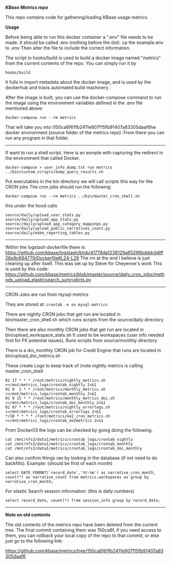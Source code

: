 ***KBase Metrics repo***

This repo contains code for gathering/loading KBase usage metrics.

**Usage**

Before being able to run this docker container
a ".env" file needs to be made. It should be called .env (nothing before the dot).
cp the example.env to .env
Then alter the file to include the correct information.

The script in hooks/build is used to build a docker image named "metrics" from the current contents of the repo. You can simply run it by
~~~
hooks/build
~~~
It fulls in import metadata about the docker image, and is used by the dockerhub and travis automated build machinery.

After the image is built, you can use the docker-compose command to run the image using the environment variables defined in the .env file mentioned above:

~~~
docker-compose run --rm metrics
~~~

That will take you into t150ca6f61fb2411e607f15fb91407a83305daaf6he docker environment (source folder of the metrics repo).
From there you can run any program in that folder.


------------------

If want to run a shell script. Here is an exmple with capturing the redirect in the environment that called Docker.
```
docker-compose > user_info_dump.txt run metrics ../bin/custom_scripts/dump_query_results.sh
```

Put executables in the bin directory we will call scripts this way for the CRON jobs
The cron jobs should run the following:
```
docker-compose run --rm metrics ../bin/master_cron_shell.sh
```

this under the hood calls
```
source/daily/upload_user_stats.py
source/daily/upload_app_stats.py
source//daily/upload_app_category_mappings.py
source/daily/upload_public_narratives_count.py
source/daily/make_reporting_tables.py
```


-------------------
Within the logstash dockerfile there is:
https://github.com/kbase/logstash/blob/41778da1238129a65296bdddcb6ff26e9c694779/Dockerfile#L24-L29
The rm at the end I believe is just cleaning up after itself. This was set up by Steve for Cheyenne's work
This is used by this code:
https://github.com/kbase/metrics/blob/master/source/daily_cron_jobs/methods_upload_elasticsearch_sumrydicts.py



-------------------

CRON Jobs are run from mysql-metrics

They are stored at: `crontab -e on mysql-metrics`

There are nightly CRON jobs that get run are located in bin/master_cron_shell.sh
which runs scripts from the source/daily directory

Then there are also monthly CRON jobs that get run are located in bin/upload_workspace_stats.sh
It used to be workspaces (user info needed first for FK potential issues),
Runs scripts from source/monthly directory

There is a doi_monthly CRON job for Credit Engine that runs are located in bin/upload_doi_metrics.sh

These create Logs to keep track of (note nightly metrics is calling master_cron_shell
```
01 17 * * * /root/metrics/nightly_metrics.sh >>/mnt/metrics_logs/crontab_nightly 2>&1
01 0  1 * * /root/metrics/monthly_metrics.sh >>/mnt/metrics_logs/crontab_monthly 2>&1
01 0 15 * * /root/metrics/monthly_metrics_doi.sh >>/mnt/metrics_logs/crontab_doi_monthly 2>&1
01 07 * * * /root/metrics/nightly_errorlogs.sh >>/mnt/metrics_logs/crontab_errorlogs 2>&1
*/10 * * * * /root/metrics/ee2_cron_metrics.sh >>/mnt/metrics_logs/crontab_ee2metrics 2>&1
```

From Docker03 the logs can be checked by going doing the following.
```
cat /mnt/nfs3/data1/metrics/crontab_logs/crontab_nightly
cat /mnt/nfs3/data1/metrics/crontab_logs/crontab_monthly
cat /mnt/nfs3/data1/metrics/crontab_logs/crontab_doi_monthly
```

Can also confirm things ran by looking in the database (if not need to do backfills).
Example: (should be first of each month)
```
select DATE_FORMAT(`record_date`,'%Y-%m') as narrative_cron_month, count(*) as narrative_count from metrics.workspaces ws group by narrative_cron_month;
```

For elastic Search session information: (this is daily numbers)
```
select record_date, count(*) from session_info group by record_date;
```


--------------------
**Note on old contents**

The old contents of the metrics repo have been deleted from the current tree. The final commit containing
them was 150ca6f, if you need access to them, you can rollback your local copy of the repo to that commit,
or else just go to the following link:
   
   https://github.com/kbase/metrics/tree/150ca6f61fb2411e607f15fb91407a83305daaf6
